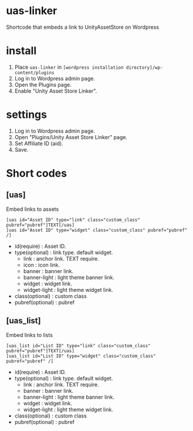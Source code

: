# uas-linker
Shortcode that embeds a link to UnityAssetStore on Wordpress

# install

1. Place ```uas-linker``` in ```[wordpress installation directory]/wp-content/plugins```
2. Log in to Wordpress admin page.
3. Open the Plugins page.
4. Enable "Unity Asset Store Linker".

# settings

1. Log in to Wordpress admin page.
2. Open "Plugins/Unity Asset Store Linker" page.
3. Set Affiliate ID (aid).
4. Save.

# Short codes

## [uas]

Embed links to assets

```
[uas id="Asset ID" type="link" class="custom_class" pubref="pubref"]TEXT[/uas]
[uas id="Asset ID" type="widget" class="custom_class" pubref="pubref" /]
```

* id(require) : Asset ID.
* type(optional) : link type. default widget.
    * link : anchor link. TEXT require.
    * icon : icon link.
    * banner : banner link.
    * banner-light : light theme banner link.
    * widget : widget link.
    * widget-light : light theme widget link.
* class(optional) : custom class
* pubref(optional) : pubref

## [uas_list]

Embed links to lists

```
[uas_list id="List ID" type="link" class="custom_class" pubref="pubref"]TEXT[/uas]
[uas_list id="List ID" type="widget" class="custom_class" pubref="pubref" /]
```

* id(require) : Asset ID.
* type(optional) : link type. default widget.
    * link : anchor link. TEXT require.
    * banner : banner link.
    * banner-light : light theme banner link.
    * widget : widget link.
    * widget-light : light theme widget link.
* class(optional) : custom class
* pubref(optional) : pubref
